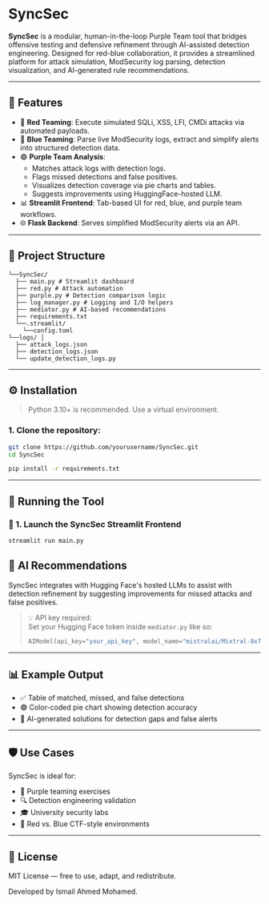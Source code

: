 # SyncSec

**SyncSec** is a modular, human-in-the-loop Purple Team tool that bridges offensive testing and defensive refinement through AI-assisted detection engineering. Designed for red-blue collaboration, it provides a streamlined platform for attack simulation, ModSecurity log parsing, detection visualization, and AI-generated rule recommendations.

---

## 🚀 Features

- 🔴 **Red Teaming**: Execute simulated SQLi, XSS, LFI, CMDi attacks via automated payloads.
- 🔵 **Blue Teaming**: Parse live ModSecurity logs, extract and simplify alerts into structured detection data.
- 🟣 **Purple Team Analysis**:
  - Matches attack logs with detection logs.
  - Flags missed detections and false positives.
  - Visualizes detection coverage via pie charts and tables.
  - Suggests improvements using HuggingFace-hosted LLM.
- 📊 **Streamlit Frontend**: Tab-based UI for red, blue, and purple team workflows.
- 🌐 **Flask Backend**: Serves simplified ModSecurity alerts via an API.

---

## 📂 Project Structure

```
└──SyncSec/
  ├── main.py # Streamlit dashboard
  ├── red.py # Attack automation
  ├── purple.py # Detection comparison logic
  ├── log_manager.py # Logging and I/O helpers
  ├── mediator.py # AI-based recommendations
  ├── requirements.txt
  └──.streamlit/
    └──config.toml
└──logs/ │
  ├── attack_logs.json
  ├── detection_logs.json
  └── update_detection_logs.py
```

---

## ⚙️ Installation

> Python 3.10+ is recommended. Use a virtual environment.

### 1. Clone the repository:

```bash
git clone https://github.com/yourusername/SyncSec.git
cd SyncSec

pip install -r requirements.txt
```

---

## 🧪 Running the Tool

### 🔷 1. Launch the SyncSec Streamlit Frontend

```bash
streamlit run main.py
```

## 🤖 AI Recommendations

SyncSec integrates with Hugging Face's hosted LLMs to assist with detection refinement by suggesting improvements for missed attacks and false positives.

> 💡 API key required:  
> Set your Hugging Face token inside `mediator.py` like so:
> ```python
> AIModel(api_key="your_api_key", model_name="mistralai/Mixtral-8x7B-Instruct-v0.1")
> ```

---

## 📊 Example Output

- ✅ Table of matched, missed, and false detections
- 🟣 Color-coded pie chart showing detection accuracy
- 🤖 AI-generated solutions for detection gaps and false alerts

---

## 🛡️ Use Cases

SyncSec is ideal for:

- 🧪 Purple teaming exercises
- 🔍 Detection engineering validation
- 🎓 University security labs
- 🎯 Red vs. Blue CTF-style environments

---

## 📜 License

MIT License — free to use, adapt, and redistribute.

Developed by Ismail Ahmed Mohamed.
